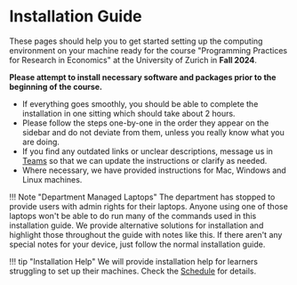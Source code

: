 # Installation Guide

These pages should help you to get started setting up the computing environment on your machine ready for the course "Programming Practices for Research in Economics" at the University of Zurich in **Fall 2024**.

**Please attempt to install necessary software and packages prior to the beginning of the course.**

* If everything goes smoothly, you should be able to complete the installation in one sitting which should take about 2 hours.
* Please follow the steps one-by-one in the order they appear on the sidebar and do not deviate from them, unless you really know what you are doing.
* If you find any outdated links or unclear descriptions, message us in [Teams](https://teams.microsoft.com/l/team/19%3AMA-STKx6h1juEjzbUJBHmqRpnR3fziZ9eonILMKzGL01%40thread.tacv2/conversations?groupId=a57eafc0-f04b-4d0e-8013-fb868b027728&tenantId=c7e438db-e462-4c22-a90a-c358b16980b3) so that we can update the instructions or clarify as needed.
* Where necessary, we have provided instructions for Mac, Windows and Linux machines.

!!! Note "Department Managed Laptops"
    The department has stopped to provide users with admin rights for their laptops.  Anyone using one of those laptops won't be able to do run many of the commands used in this installation guide. We provide alternative solutions for installation and highlight those throughout the guide with notes like this. If there aren't any special notes for your device, just follow the normal installation guide.

!!! tip "Installation Help"
    We will provide installation help for learners struggling to set up their machines. Check the [Schedule](https://pp4rs.github.io/schedule/) for details.
